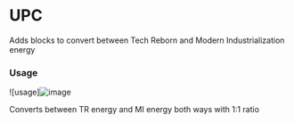 # UPC

Adds blocks to convert between Tech Reborn and Modern Industrialization energy

### Usage
![usage]![image](https://github.com/MSandro/upc/assets/10937159/69b7f7d9-e092-4e00-9e27-30f1ce8780e3)

Converts between TR energy and MI energy both ways with 1:1 ratio
